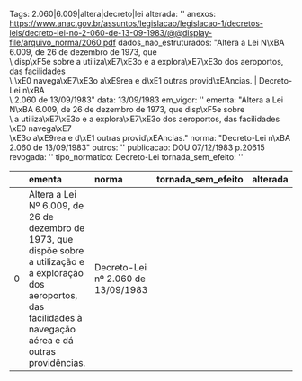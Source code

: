 Tags: 2.060|6.009|altera|decreto|lei
alterada: ''
anexos: https://www.anac.gov.br/assuntos/legislacao/legislacao-1/decretos-leis/decreto-lei-no-2-060-de-13-09-1983/@@display-file/arquivo_norma/2060.pdf
dados_nao_estruturados: "Altera a Lei N\xBA 6.009, de 26 de dezembro de 1973, que\
  \ disp\xF5e sobre a utiliza\xE7\xE3o e a explora\xE7\xE3o dos aeroportos, das facilidades\
  \ \xE0 navega\xE7\xE3o a\xE9rea e d\xE1 outras provid\xEAncias. | Decreto-Lei n\xBA\
  \ 2.060 de 13/09/1983"
data: 13/09/1983
em_vigor: ''
ementa: "Altera a Lei N\xBA 6.009, de 26 de dezembro de 1973, que disp\xF5e sobre\
  \ a utiliza\xE7\xE3o e a explora\xE7\xE3o dos aeroportos, das facilidades \xE0 navega\xE7\
  \xE3o a\xE9rea e d\xE1 outras provid\xEAncias."
norma: "Decreto-Lei n\xBA 2.060 de 13/09/1983"
outros: ''
publicacao: DOU 07/12/1983 p.20615
revogada: ''
tipo_normatico: Decreto-Lei
tornada_sem_efeito: ''


|    | ementa                                                                                                                                                                     | norma                              | tornada_sem_efeito   | alterada   | data       | outros   | tipo_normatico   | publicacao             | revogada   | em_vigor   | anexos                                                                                                                                          | dados_nao_estruturados                                                                                                                                                                                          | Tags                           |
|---:|:---------------------------------------------------------------------------------------------------------------------------------------------------------------------------|:-----------------------------------|:---------------------|:-----------|:-----------|:---------|:-----------------|:-----------------------|:-----------|:-----------|:------------------------------------------------------------------------------------------------------------------------------------------------|:----------------------------------------------------------------------------------------------------------------------------------------------------------------------------------------------------------------|:-------------------------------|
|  0 | Altera a Lei Nº 6.009, de 26 de dezembro de 1973, que dispõe sobre a utilização e a exploração dos aeroportos, das facilidades à navegação aérea e dá outras providências. | Decreto-Lei nº 2.060 de 13/09/1983 |                      |            | 13/09/1983 |          | Decreto-Lei      | DOU 07/12/1983 p.20615 |            |            | https://www.anac.gov.br/assuntos/legislacao/legislacao-1/decretos-leis/decreto-lei-no-2-060-de-13-09-1983/@@display-file/arquivo_norma/2060.pdf | Altera a Lei Nº 6.009, de 26 de dezembro de 1973, que dispõe sobre a utilização e a exploração dos aeroportos, das facilidades à navegação aérea e dá outras providências. | Decreto-Lei nº 2.060 de 13/09/1983 | 2.060|6.009|altera|decreto|lei |